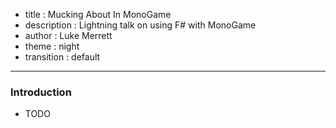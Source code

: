 - title : Mucking About In MonoGame
- description : Lightning talk on using F# with MonoGame
- author : Luke Merrett
- theme : night
- transition : default

***

### Introduction

- TODO
